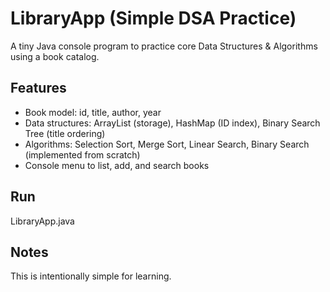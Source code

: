 # LibraryApp (Simple DSA Practice)
A tiny Java console program to practice core Data Structures & Algorithms using a book catalog.

## Features
- Book model: id, title, author, year
- Data structures: ArrayList (storage), HashMap (ID index), Binary Search Tree (title ordering)
- Algorithms: Selection Sort, Merge Sort, Linear Search, Binary Search (implemented from scratch)
- Console menu to list, add, and search books

## Run
LibraryApp.java


## Notes
This is intentionally simple for learning.

